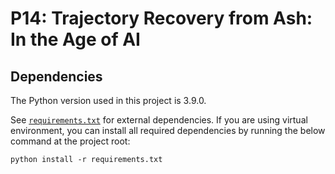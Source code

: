 # P14: Trajectory Recovery from Ash: In the Age of AI

## Dependencies

The Python version used in this project is 3.9.0.

See [`requirements.txt`](requirements.txt) for external dependencies. If you are using virtual environment, you can install all required dependencies by running the below command at the project root:

```
python install -r requirements.txt
```